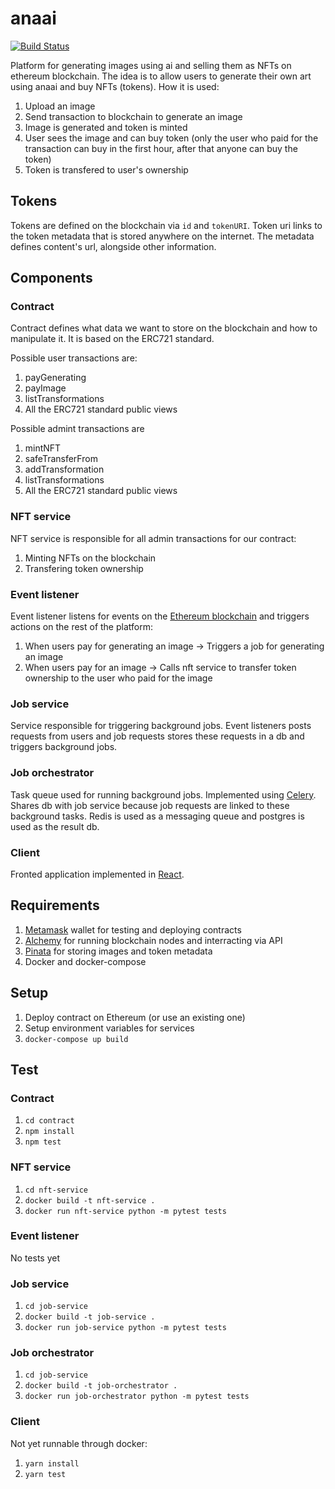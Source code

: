 # anaai
[![Build Status](https://vonum.semaphoreci.com/badges/anaai.svg)](https://vonum.semaphoreci.com/projects/anaai)

Platform for generating images using ai and selling them as NFTs on ethereum
blockchain. The idea is to allow users to generate their own art using anaai and
buy NFTs (tokens).
How it is used:
1. Upload an image
2. Send transaction to blockchain to generate an image
3. Image is generated and token is minted
4. User sees the image and can buy token (only the user who paid for the
   transaction can buy in the first hour, after that anyone can buy the token)
5. Token is transfered to user's ownership

## Tokens
Tokens are defined on the blockchain via `id` and `tokenURI`. Token uri links to
the token metadata that is stored anywhere on the internet. The metadata defines
content's url, alongside other information.

## Components
### Contract
Contract defines what data we want to store on the blockchain and how to
manipulate it. It is based on the ERC721 standard.

Possible user transactions are:
1. payGenerating
2. payImage
3. listTransformations
4. All the ERC721 standard public views

Possible admint transactions are
1. mintNFT
2. safeTransferFrom
3. addTransformation
4. listTransformations
5. All the ERC721 standard public views

### NFT service
NFT service is responsible for all admin transactions for our contract:
1. Minting NFTs on the blockchain
2. Transfering token ownership

### Event listener
Event listener listens for events on the [Ethereum blockchain](https://ethereum.org/en/)
and triggers actions on the rest of the platform:
1. When users pay for generating an image -> Triggers a job for generating an
   image
2. When users pay for an image -> Calls nft service to transfer token ownership
   to the user who paid for the image

### Job service
Service responsible for triggering background jobs. Event listeners posts
requests from users and job requests stores these requests in a db and triggers
background jobs.

### Job orchestrator
Task queue used for running background jobs. Implemented using [Celery](https://docs.celeryproject.org/en/stable/getting-started/introduction.html).
Shares db with job service because job requests are linked to these background
tasks.
Redis is used as a messaging queue and postgres is used as the result db.

### Client
Fronted application implemented in [React](https://reactjs.org/).

## Requirements
1. [Metamask](https://metamask.io/) wallet for testing and deploying contracts
2. [Alchemy](https://www.alchemy.com/) for running blockchain nodes and
   interracting via API
3. [Pinata](https://www.pinata.cloud/) for storing images and token metadata
4. Docker and docker-compose

## Setup
1. Deploy contract on Ethereum (or use an existing one)
2. Setup environment variables for services
3. `docker-compose up build`

## Test
### Contract
1. `cd contract`
2. `npm install`
3. `npm test`
### NFT service
1. `cd nft-service`
2. `docker build -t nft-service .`
3. `docker run nft-service python -m pytest tests`
### Event listener
No tests yet
### Job service
1. `cd job-service`
2. `docker build -t job-service .`
3. `docker run job-service python -m pytest tests`
### Job orchestrator
1. `cd job-service`
2. `docker build -t job-orchestrator .`
3. `docker run job-orchestrator python -m pytest tests`
### Client
Not yet runnable through docker:
1. `yarn install`
2. `yarn test`
